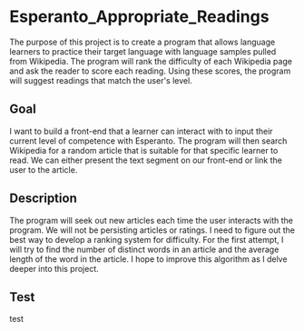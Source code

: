 # Esperanto_Appropriate_Readings

The purpose of this project is to create a program that allows language learners to practice their target language with language samples pulled from Wikipedia. 
The program will rank the difficulty of each Wikipedia page and ask the reader to score each reading. Using these scores, the program will suggest readings
that match the user's level.

## Goal

I want to build a front-end that a learner can interact with to input their current level of competence with Esperanto. The program will then search
Wikipedia for a random article that is suitable for that specific learner to read. We can either present the text segment on our front-end or link the user to 
the article.

## Description

The program will seek out new articles each time the user interacts with the program. We will not be persisting articles or ratings. I need to figure out
the best way to develop a ranking system for difficulty. For the first attempt, I will try to find the number of distinct words in an article and the average
length of the word in the article. I hope to improve this algorithm as I delve deeper into this project.

## Test
test
